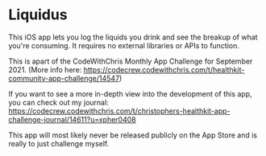 # Liquidus

This iOS app lets you log the liquids you drink and see the breakup of what you're consuming. It requires no external libraries or APIs to function.

This is apart of the CodeWithChris Monthly App Challenge for September 2021.
(More info here: https://codecrew.codewithchris.com/t/healthkit-community-app-challenge/14547)

If you want to see a more in-depth view into the development of this app, you can check out my journal: 
https://codecrew.codewithchris.com/t/christophers-healthkit-app-challenge-journal/14611?u=xpher0408

This app will most likely never be released publicly on the App Store and is really to just challenge myself.
